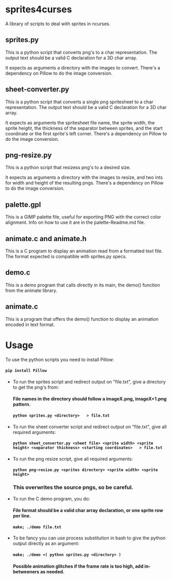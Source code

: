# sprites4curses

A library of scripts to deal with sprites in ncurses.

## sprites.py

This is a python script that converts png's to a char representation.
The output text should be a valid C declaration for a 3D char array.

It expects as arguments a directory with the images to convert. 
There's a dependency on Pillow to do the image conversion.

## sheet-converter.py

This is a python script that converts a single png spritesheet to a char representation.
The output text should be a valid C declaration for a 3D char array.

It expects as arguments the spritesheet file name, the sprite width, the sprite height, the thickness of the separator between sprites, and the start coordinate or the first sprite's left corner. 
There's a dependency on Pillow to do the image conversion.

## png-resize.py

This is a python script that resizess png's to a desired size.

It expects as arguments a directory with the images to resize, and two ints for width and height of the resulting pngs.
There's a dependency on Pillow to do the image conversion.

## palette.gpl

This is a GIMP palette file, useful for exporting PNG with the correct color alignment.
Info on how to use it are in the palette-Readme.md file.

## animate.c and animate.h

This is a C program to display an animation read from a formatted text file.
The format expected is compatible with sprites.py specs.

## demo.c

This is a demo program that calls directly in its main, the demo() function from the animate library.

## animate.c

This is a program that offers the demo() function to display an animation encoded in text format.

# Usage

To use the python scripts you need to install Pillow:

#### `pip install Pillow`

+ To run the sprites script and redirect output on "file.txt", give a directory to get the png's from:

  #### File names in the directory should follow a imageX.png, imageX+1.png pattern.
  #### `python sprites.py <directory>   > file.txt`

+ To run the sheet converter script and redirect output on "file.txt", give all required arguments:

  #### `python sheet_converter.py <sheet file> <sprite width> <sprite height> <separator thickness> <starting coordinates>   > file.txt`

+ To run the png resize script, give all required arguments:

  #### `python png-resize.py <sprites directory> <sprite width> <sprite height>`
  ### This overwrites the source pngs, so be careful. 

+ To run the C demo program, you do:
  #### File format should be a valid char array declaration, or one sprite row per line.
  #### `make; ./demo file.txt`

+ To be fancy you can use process substitution in bash to give the python output directly as an argument:

  #### `make; ./demo <( python sprites.py <directory> )`
  #### Possible animation glitches if the frame rate is too high, add in-betweeners as needed.
